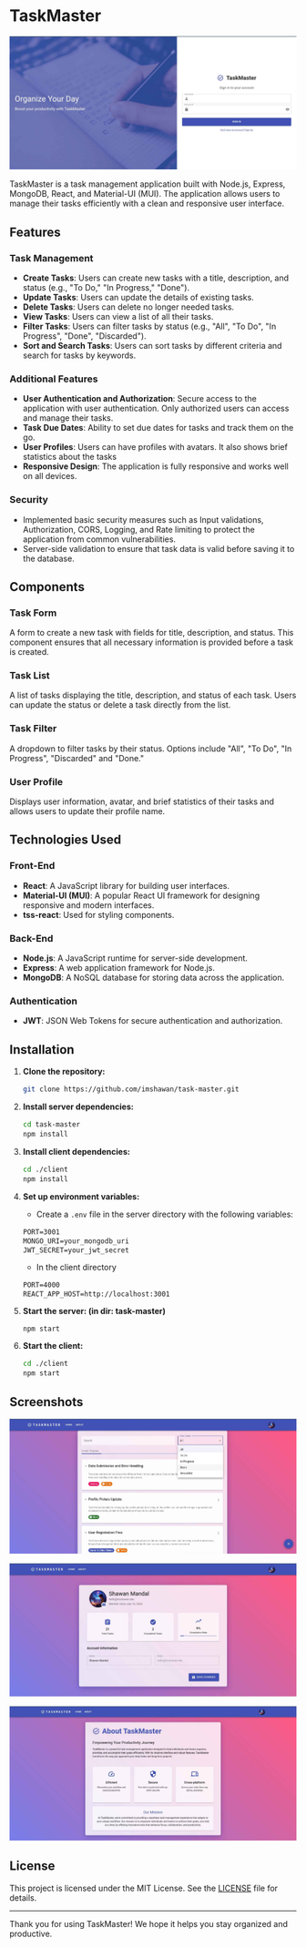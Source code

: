 # TaskMaster

![image](https://github.com/imshawan/task-master/blob/main/docs/sign-in.jpg)

TaskMaster is a task management application built with Node.js, Express, MongoDB, React, and Material-UI (MUI). The application allows users to manage their tasks efficiently with a clean and responsive user interface.

## Features

### Task Management
- **Create Tasks**: Users can create new tasks with a title, description, and status (e.g., "To Do," "In Progress," "Done").
- **Update Tasks**: Users can update the details of existing tasks.
- **Delete Tasks**: Users can delete no longer needed tasks.
- **View Tasks**: Users can view a list of all their tasks.
- **Filter Tasks**: Users can filter tasks by status (e.g., "All", "To Do", "In Progress", "Done", "Discarded").
- **Sort and Search Tasks**: Users can sort tasks by different criteria and search for tasks by keywords.

### Additional Features
- **User Authentication and Authorization**: Secure access to the application with user authentication. Only authorized users can access and manage their tasks.
- **Task Due Dates**: Ability to set due dates for tasks and track them on the go.
- **User Profiles**: Users can have profiles with avatars. It also shows brief statistics about the tasks
- **Responsive Design**: The application is fully responsive and works well on all devices.

### Security
- Implemented basic security measures such as Input validations, Authorization, CORS, Logging, and Rate limiting to protect the application from common vulnerabilities.
- Server-side validation to ensure that task data is valid before saving it to the database.

## Components

### Task Form
A form to create a new task with fields for title, description, and status. This component ensures that all necessary information is provided before a task is created.

### Task List
A list of tasks displaying the title, description, and status of each task. Users can update the status or delete a task directly from the list.

### Task Filter
A dropdown to filter tasks by their status. Options include "All", "To Do", "In Progress", "Discarded" and "Done."

### User Profile
Displays user information, avatar, and brief statistics of their tasks and allows users to update their profile name.

## Technologies Used

### Front-End
- **React**: A JavaScript library for building user interfaces.
- **Material-UI (MUI)**: A popular React UI framework for designing responsive and modern interfaces.
- **tss-react**: Used for styling components.

### Back-End
- **Node.js**: A JavaScript runtime for server-side development.
- **Express**: A web application framework for Node.js.
- **MongoDB**: A NoSQL database for storing data across the application.

### Authentication
- **JWT**: JSON Web Tokens for secure authentication and authorization.

## Installation

1. **Clone the repository:**
   ```bash
   git clone https://github.com/imshawan/task-master.git
   ```

2. **Install server dependencies:**
   ```bash
   cd task-master
   npm install
   ```

3. **Install client dependencies:**
   ```bash
   cd ./client
   npm install
   ```

4. **Set up environment variables:**
   - Create a `.env` file in the server directory with the following variables:
   ```env
   PORT=3001
   MONGO_URI=your_mongodb_uri
   JWT_SECRET=your_jwt_secret
   ```
   - In the client directory
   ```env
   PORT=4000
   REACT_APP_HOST=http://localhost:3001
   ```

5. **Start the server: (in dir: task-master)**
   ```bash
   npm start
   ```

6. **Start the client:**
   ```bash
   cd ./client
   npm start
   ```

## Screenshots
![image](https://github.com/imshawan/task-master/blob/main/docs/home.jpg)

![image](https://github.com/imshawan/task-master/blob/main/docs/profile.jpg)

![image](https://github.com/imshawan/task-master/blob/main/docs/about.jpg)

## License

This project is licensed under the MIT License. See the [LICENSE](LICENSE) file for details.


---

Thank you for using TaskMaster! We hope it helps you stay organized and productive.
